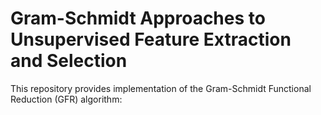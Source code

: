 # Gram-Schmidt Approaches to Unsupervised Feature Extraction and Selection
This repository provides implementation of the Gram-Schmidt Functional Reduction (GFR) algorithm:

